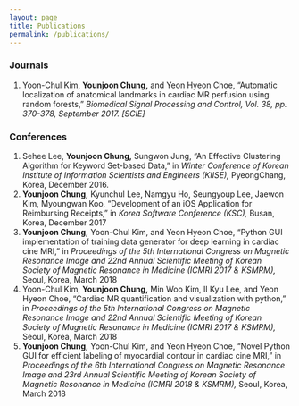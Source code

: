 ```yaml
---
layout: page
title: Publications
permalink: /publications/
---
```


### Journals

1. Yoon-Chul Kim, **Younjoon Chung,** and Yeon Hyeon Choe, “Automatic localization 
of anatomical landmarks in cardiac MR perfusion using random forests,” *Biomedical Signal Processing and Control, Vol. 38, pp. 370-378, September 2017. [SCIE]*

### Conferences

1. Sehee Lee, **Younjoon Chung,** Sungwon Jung, “An Effective Clustering Algorithm for Keyword Set-based Data,” in *Winter Conference of Korean Institute of Information Scientists and Engineers (KIISE),* PyeongChang, Korea, December 2016.
2. **Younjoon Chung,** Kyunchul Lee, Namgyu Ho, Seungyoup Lee, Jaewon Kim, Myoungwan Koo, “Development of an iOS Application for Reimbursing Receipts,” in *Korea Software Conference (KSC),* Busan, Korea, December 2017
3. **Younjoon Chung,** Yoon-Chul Kim, and Yeon Hyeon Choe, “Python GUI implementation of training data generator for deep learning in cardiac cine MRI,” in *Proceedings of the 5th International Congress on Magnetic Resonance Image and 22nd Annual Scientific Meeting of Korean Society of Magnetic Resonance in Medicine (ICMRI 2017 & KSMRM),* Seoul, Korea, March 2018
4. Yoon-Chul Kim, **Younjoon Chung,** Min Woo Kim, Il Kyu Lee, and Yeon Hyeon Choe, “Cardiac MR quantification and visualization with python,” in *Proceedings of the 5th International Congress on Magnetic Resonance Image and 22nd Annual Scientific Meeting of Korean Society of Magnetic Resonance in Medicine (ICMRI 2017 & KSMRM),* Seoul, Korea, March 2018
5. **Younjoon Chung,** Yoon-Chul Kim, and Yeon Hyeon Choe, “Novel Python GUI for efficient labeling of myocardial contour in cardiac cine MRI,” in *Proceedings of the 6th International Congress on Magnetic Resonance Image and 23rd Annual Scientific Meeting of Korean Society of Magnetic Resonance in Medicine (ICMRI 2018 & KSMRM),* Seoul, Korea, March 2018
